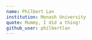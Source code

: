 ```yaml
---
name: Philbert Lan
institution: Monash University
quote: Mummy, I did a thing!
github_user: philbertlan
---
```


